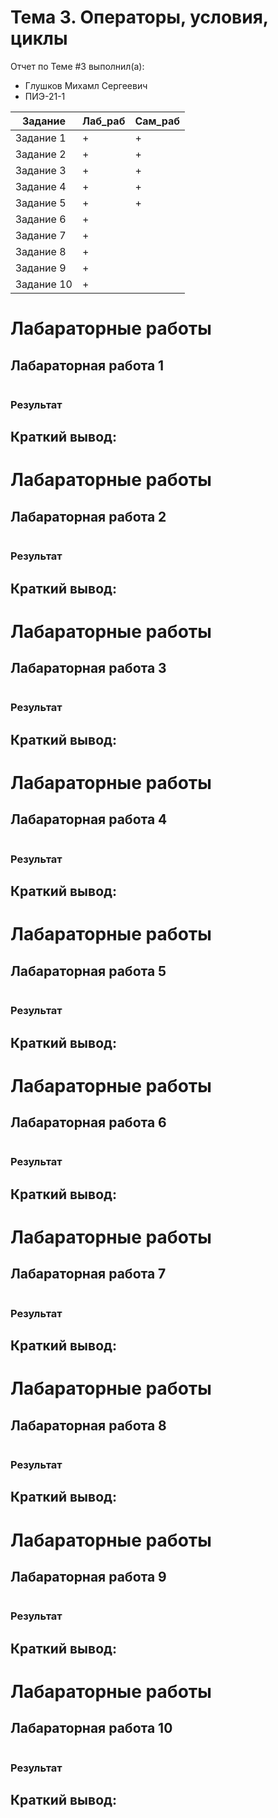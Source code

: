 # Тема 3. Операторы, условия, циклы
Отчет по Теме #3 выполнил(а):
- Глушков Михамл Сергеевич
- ПИЭ-21-1

| Задание | Лаб_раб | Сам_раб |
| ------ | ------ | ------ |
| Задание 1 | + | + |
| Задание 2 | + | + |
| Задание 3 | + | + |
| Задание 4 | + | + |
| Задание 5 | + | + |
| Задание 6 | + | |
| Задание 7 | + | |
| Задание 8 | + |  |
| Задание 9 | + |  |
| Задание 10 | + |  |

# Лабараторные работы 
   ## Лабараторная работа 1



  ```python

```
  ### Результат
  

 
## Краткий вывод:

# Лабараторные работы 
   ## Лабараторная работа 2



  ```python

```
  ### Результат
  

 
## Краткий вывод:

# Лабараторные работы 
   ## Лабараторная работа 3



  ```python

```
  ### Результат
  

 
## Краткий вывод:

# Лабараторные работы 
   ## Лабараторная работа 4



  ```python

```
  ### Результат
  

 
## Краткий вывод:

# Лабараторные работы 
   ## Лабараторная работа 5



  ```python

```
  ### Результат
  

 
## Краткий вывод:

# Лабараторные работы 
   ## Лабараторная работа 6



  ```python

```
  ### Результат
  

 
## Краткий вывод:

# Лабараторные работы 
   ## Лабараторная работа 7



  ```python

```
  ### Результат
  

 
## Краткий вывод:

# Лабараторные работы 
   ## Лабараторная работа 8



  ```python

```
  ### Результат
  

 
## Краткий вывод:

# Лабараторные работы 
   ## Лабараторная работа 9



  ```python

```
  ### Результат
  

 
## Краткий вывод:

# Лабараторные работы 
   ## Лабараторная работа 10



  ```python

```
  ### Результат
  

 
## Краткий вывод:




